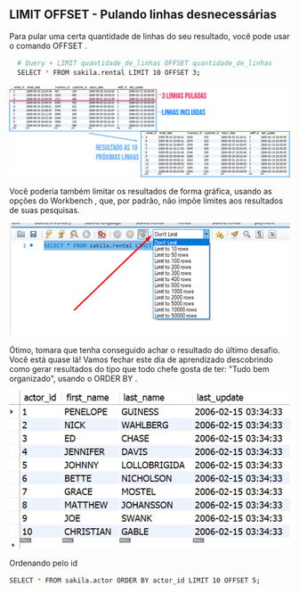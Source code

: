## LIMIT OFFSET - Pulando linhas desnecessárias
Para pular uma certa quantidade de linhas do seu resultado, você pode usar o comando OFFSET .

```bash
  # Query + LIMIT quantidade_de_linhas OFFSET quantidade_de_linhas
  SELECT * FROM sakila.rental LIMIT 10 OFFSET 3;
```

<p>
  <img src="limit2.jpg">
</p>

Você poderia também limitar os resultados de forma gráfica, usando as opções do Workbench , que, por padrão, não impõe limites aos resultados de suas pesquisas.
<p>
  <img src="limit3.png">
</p>

Ótimo, tomara que tenha conseguido achar o resultado do último desafio. Você está quase lá! Vamos fechar este dia de aprendizado descobrindo como gerar resultados do tipo que todo chefe gosta de ter: "Tudo bem organizado", usando o ORDER BY .
<p>
  <img src="limit4.png">
</p>

Ordenando pelo id
```bash
SELECT * FROM sakila.actor ORDER BY actor_id LIMIT 10 OFFSET 5;
```
